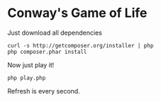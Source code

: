 # Conway's Game of Life

Just download all dependencies

    curl -s http://getcomposer.org/installer | php
    php composer.phar install

Now just play it!

    php play.php

Refresh is every second.

